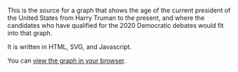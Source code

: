 This is the source for a graph that shows the age of the current president of the United States from Harry Truman to the present, and where the candidates who have qualified for the 2020 Democratic debates would fit into that graph.

It is written in HTML, SVG, and Javascript.

You can [view the graph in your browser](https://dbaron.github.io/president-ages/).
